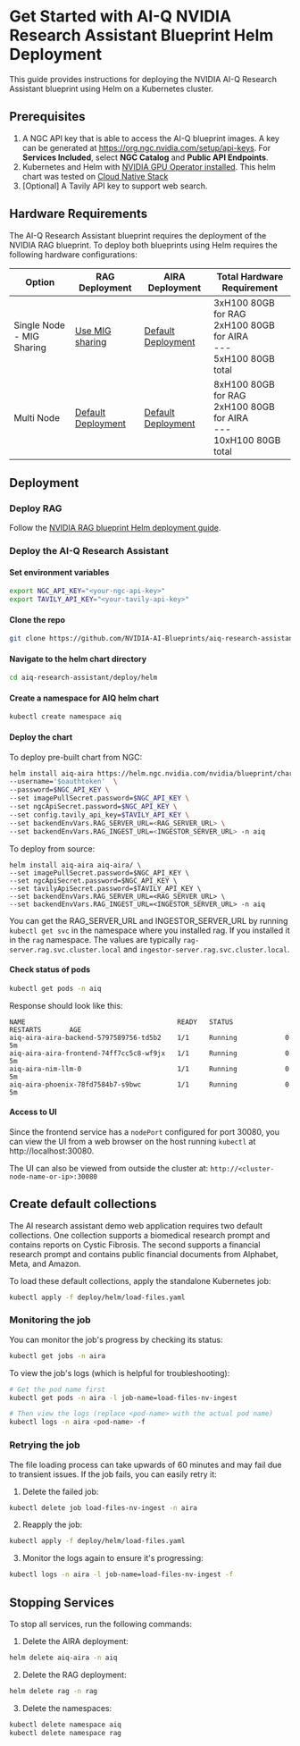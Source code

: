 <!--
  SPDX-FileCopyrightText: Copyright (c) 2025 NVIDIA CORPORATION & AFFILIATES. All rights reserved.
  SPDX-License-Identifier: Apache-2.0
-->

# Get Started with AI-Q NVIDIA Research Assistant Blueprint Helm Deployment

This guide provides instructions for deploying the NVIDIA AI-Q Research Assistant blueprint using Helm on a Kubernetes cluster.

## Prerequisites 


1. A NGC API key that is able to access the AI-Q blueprint images. A key can be generated at https://org.ngc.nvidia.com/setup/api-keys. For **Services Included**, select **NGC Catalog** and **Public API Endpoints**.
2. Kubernetes and Helm with [NVIDIA GPU Operator installed](https://docs.nvidia.com/datacenter/cloud-native/gpu-operator/latest/getting-started.html#operator-install-guide). This helm chart was tested on [Cloud Native Stack](https://github.com/NVIDIA/cloud-native-stack?tab=readme-ov-file)
3. [Optional] A Tavily API key to support web search.

## Hardware Requirements

The AI-Q Research Assistant blueprint requires the deployment of the NVIDIA RAG blueprint. To deploy both blueprints using Helm requires the following hardware configurations:

| Option | RAG Deployment | AIRA Deployment | Total Hardware Requirement |
|--------|----------------|-----------------|---------------------------|
| Single Node - MIG Sharing | [Use MIG sharing](https://github.com/NVIDIA-AI-Blueprints/rag/blob/main/docs/mig-deployment.md) | [Default Deployment](#deploy-the-ai-q-research-assistant) | 3xH100 80GB for RAG<br/>2xH100 80GB for AIRA<br/>---<br/>5xH100 80GB total |
| Multi Node | [Default Deployment](https://github.com/NVIDIA-AI-Blueprints/rag/blob/main/docs/quickstart.md#deploy-with-helm-chart) | [Default Deployment](#deploy-the-ai-q-research-assistant) | 8xH100 80GB for RAG<br/>2xH100 80GB for AIRA<br/>---<br/>10xH100 80GB total |

## Deployment

### Deploy RAG

Follow the [NVIDIA RAG blueprint Helm deployment guide](https://github.com/NVIDIA-AI-Blueprints/rag/blob/main/docs/quickstart.md#deploy-with-helm-chart).

### Deploy the AI-Q Research Assistant

#### Set environment variables

```bash
export NGC_API_KEY="<your-ngc-api-key>"
export TAVILY_API_KEY="<your-tavily-api-key>"
```

#### Clone the repo

```bash
git clone https://github.com/NVIDIA-AI-Blueprints/aiq-research-assistant
```

#### Navigate to the helm chart directory

```bash
cd aiq-research-assistant/deploy/helm
```

#### Create a namespace for AIQ helm chart

```bash
kubectl create namespace aiq
```

#### Deploy the chart

To deploy pre-built chart from NGC:

```bash
helm install aiq-aira https://helm.ngc.nvidia.com/nvidia/blueprint/charts/aiq-aira-v1.2.0.tgz \
--username='$oauthtoken'  \
--password=$NGC_API_KEY \
--set imagePullSecret.password=$NGC_API_KEY \
--set ngcApiSecret.password=$NGC_API_KEY \
--set config.tavily_api_key=$TAVILY_API_KEY \
--set backendEnvVars.RAG_SERVER_URL=<RAG_SERVER_URL> \
--set backendEnvVars.RAG_INGEST_URL=<INGESTOR_SERVER_URL> -n aiq
```

To deploy from source:

```
helm install aiq-aira aiq-aira/ \
--set imagePullSecret.password=$NGC_API_KEY \
--set ngcApiSecret.password=$NGC_API_KEY \
--set tavilyApiSecret.password=$TAVILY_API_KEY \
--set backendEnvVars.RAG_SERVER_URL=<RAG_SERVER_URL> \
--set backendEnvVars.RAG_INGEST_URL=<INGESTOR_SERVER_URL> -n aiq
```

You can get the RAG_SERVER_URL and INGESTOR_SERVER_URL by running ```kubectl get svc``` in the namespace where you installed rag. If you installed it in the ```rag``` namespace. The values are typically
```rag-server.rag.svc.cluster.local``` and ```ingestor-server.rag.svc.cluster.local```.

#### Check status of pods
```bash
kubectl get pods -n aiq
```

Response should look like this:
```
NAME                                      READY   STATUS             RESTARTS       AGE
aiq-aira-aira-backend-5797589756-td5b2    1/1     Running            0              5m
aiq-aira-aira-frontend-74ff7cc5c8-wf9jx   1/1     Running            0              5m
aiq-aira-nim-llm-0                        1/1     Running            0              5m
aiq-aira-phoenix-78fd7584b7-s9bwc         1/1     Running            0              5m
```

#### Access to UI

Since the frontend service has a `nodePort` configured for port 30080, you can view the UI from a web browser on the host running `kubectl` at http://localhost:30080.

The UI can also be viewed from outside the cluster at: `http://<cluster-node-name-or-ip>:30080`


## Create default collections

The AI research assistant demo web application requires two default collections. One collection supports a biomedical research prompt and contains reports on Cystic Fibrosis. The second supports a financial research prompt and contains public financial documents from Alphabet, Meta, and Amazon.

To load these default collections, apply the standalone Kubernetes job:

```bash
kubectl apply -f deploy/helm/load-files.yaml
```

### Monitoring the job

You can monitor the job's progress by checking its status:

```bash
kubectl get jobs -n aira
```

To view the job's logs (which is helpful for troubleshooting):

```bash
# Get the pod name first
kubectl get pods -n aira -l job-name=load-files-nv-ingest

# Then view the logs (replace <pod-name> with the actual pod name)
kubectl logs -n aira <pod-name> -f
```

### Retrying the job

The file loading process can take upwards of 60 minutes and may fail due to transient issues. If the job fails, you can easily retry it:

1. Delete the failed job:
```bash
kubectl delete job load-files-nv-ingest -n aira
```

2. Reapply the job:
```bash
kubectl apply -f deploy/helm/load-files.yaml
```

3. Monitor the logs again to ensure it's progressing:
```bash
kubectl logs -n aira -l job-name=load-files-nv-ingest -f
```


## Stopping Services

To stop all services, run the following commands:

1. Delete the AIRA deployment:
```bash
helm delete aiq-aira -n aiq
```

2. Delete the RAG deployment:
```bash
helm delete rag -n rag
```

3. Delete the namespaces:
```bash
kubectl delete namespace aiq
kubectl delete namespace rag
```
